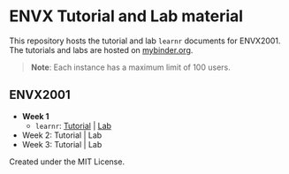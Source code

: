 # ENVX Tutorial and Lab material

This repository hosts the tutorial and lab `learnr` documents for ENVX2001. The
tutorials and labs are hosted on [mybinder.org](https://mybinder.org/).

> **Note**: Each instance has a maximum limit of 100 users.

## ENVX2001

<!-- shiny/test1: [![Binder](http://mybinder.org/badge_logo.svg)](http://mybinder.org/v2/gh/syoh/learnr-tutorial/master?urlpath=shiny/test1/) -->

- **Week 1**
  - `learnr`: <a
    href="https://mybinder.org/v2/gh/januarharianto/learnr-envx/main?urlpath=shiny/envx2001/week01/tutw1/"
    target="_blank">Tutorial</a> |
    <a
    href="https://mybinder.org/v2/gh/januarharianto/learnr-envx/main?urlpath=shiny/envx2001/week01/envx2001_lab_w1/"
    target="_blank">Lab</a>
- Week 2: Tutorial | Lab
- Week 3: Tutorial | Lab

Created under the MIT License.
